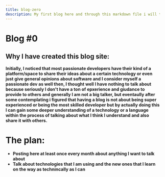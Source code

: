 ```yaml
---
title: blog-zero
description: My first blog here and through this markdown file i will talk about the motive behind creating this site
---
```

# Blog #0

## Why I have created this blog site:
 **Initially, I noticed that most passionate developers have their kind of a platform/space to share their ideas about a certain  technology or even just give general opinions about software and I consider myself a passionate dev as well then, I thought well I have nothing to talk about because seriously I don't have a ton of epxerience and giudance to provide to others and generally I am not a big talker, but eventaully after some contemplating i figured that having a blog is not about being super experienced or being the most skilled developer but by actually doing this I can gain some deeper understanding of a technology or a language within the process of talking about what I think I understand and also share it with others.** 


# The plan: 
 - **Posting here at least once every month about anything I want to talk about**
 - **Talk about technologies that I am using and the new ones that I learn on the way as technincally as I can** 
